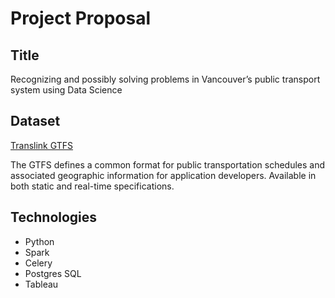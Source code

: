 # Project Proposal

## **Title** 
Recognizing and possibly solving problems in Vancouver’s public transport system using Data Science

## **Dataset** 
[Translink GTFS](https://www.translink.ca/about-us/doing-business-with-translink/app-developer-resources/gtfs)

The GTFS defines a common format for public transportation schedules and associated geographic information for application developers. Available in both static and real-time specifications.

## **Technologies** 

- Python
- Spark
- Celery
- Postgres SQL
- Tableau
